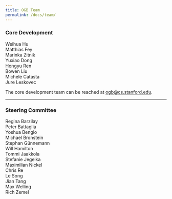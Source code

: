 ```yaml
---
title: OGB Team
permalink: /docs/team/
---
```


<!-- OGB Team can be reached at 
OGB is an ongoing effort and we expect the datasets to evolve. Please subscribe to our [google group](https://groups.google.com/forum/#!forum/open-graph-benchmark) to keep up to date with major changes to the datasets and ask us questions. 

---- -->

### Core Development
Weihua Hu  <br/> Matthias Fey  <br/> Marinka Zitnik <br/> Yuxiao Dong <br/> Hongyu Ren <br/> Bowen Liu <br/> Michele Catasta <br/> Jure Leskovec

The core development team can be reached at <ogb@cs.stanford.edu>. 

------

### Steering Committee
Regina Barzilay <br/> Peter Battaglia <br/> Yoshua Bengio<br/> Michael Bronstein<br/> Stephan Günnemann<br/> Will Hamilton<br/> Tommi Jaakkola<br/> Stefanie Jegelka<br/> Maximilian Nickel<br/> Chris Re<br/> Le Song<br/> Jian Tang<br/> Max Welling<br/> Rich Zemel